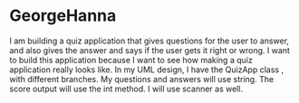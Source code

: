 # GeorgeHanna 
I am building a quiz application that gives questions for the user to answer, and also gives the answer and says if the user gets it right or wrong. I want to build this application because I want to see how making a quiz application really looks like. In my UML design, I have the QuizApp class , with different branches. My questions and answers will use string. The score output will use the int method. I will use scanner as well.

